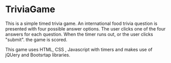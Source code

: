 # TriviaGame


This is a simple timed trivia game.
An international food trivia question is presented with four possible answer options.
The user clicks one of the four answers for each question.
When the timer runs out, or the user clicks "submit". the game is scored.

This game uses HTML, CSS , Javascript with timers and makes use of jQUery and Bootsrtap libraries.